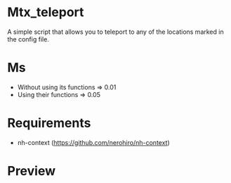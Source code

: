 # Mtx_teleport

A simple script that allows you to teleport to any of the locations marked in the config file.

# Ms

- Without using its functions => 0.01
- Using their functions => 0.05

# Requirements

- nh-context (https://github.com/nerohiro/nh-context)

# Preview
